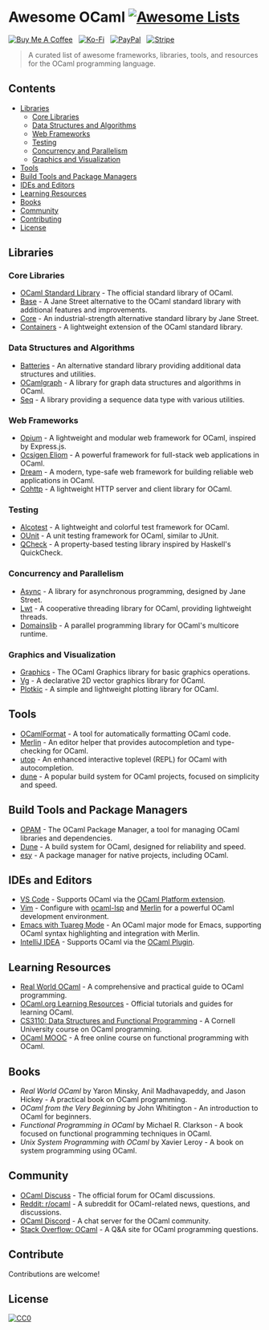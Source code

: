# Awesome OCaml [![Awesome Lists](https://srv-cdn.himpfen.io/badges/awesome-lists/awesomelists-flat.svg)](https://github.com/awesomelistsio/awesome)

[![Buy Me A Coffee](https://srv-cdn.himpfen.io/badges/buymeacoffee/buymeacoffee-flat.svg)](https://tinyurl.com/2h9aktmd) &nbsp; [![Ko-Fi](https://srv-cdn.himpfen.io/badges/kofi/kofi-flat.svg)](https://tinyurl.com/d4xnrptz) &nbsp; [![PayPal](https://srv-cdn.himpfen.io/badges/paypal/paypal-flat.svg)](https://tinyurl.com/mr22naua) &nbsp; [![Stripe](https://srv-cdn.himpfen.io/badges/stripe/stripe-flat.svg)](https://tinyurl.com/e8ymxdw3)

> A curated list of awesome frameworks, libraries, tools, and resources for the OCaml programming language.

## Contents

- [Libraries](#libraries)
  - [Core Libraries](#core-libraries)
  - [Data Structures and Algorithms](#data-structures-and-algorithms)
  - [Web Frameworks](#web-frameworks)
  - [Testing](#testing)
  - [Concurrency and Parallelism](#concurrency-and-parallelism)
  - [Graphics and Visualization](#graphics-and-visualization)
- [Tools](#tools)
- [Build Tools and Package Managers](#build-tools-and-package-managers)
- [IDEs and Editors](#ides-and-editors)
- [Learning Resources](#learning-resources)
- [Books](#books)
- [Community](#community)
- [Contributing](#contributing)
- [License](#license)

## Libraries

### Core Libraries

- [OCaml Standard Library](https://ocaml.org/manual/libref/index.html) - The official standard library of OCaml.
- [Base](https://github.com/janestreet/base) - A Jane Street alternative to the OCaml standard library with additional features and improvements.
- [Core](https://github.com/janestreet/core) - An industrial-strength alternative standard library by Jane Street.
- [Containers](https://github.com/c-cube/ocaml-containers) - A lightweight extension of the OCaml standard library.

### Data Structures and Algorithms

- [Batteries](https://github.com/ocaml-batteries-team/batteries-included) - An alternative standard library providing additional data structures and utilities.
- [OCamlgraph](https://github.com/backtracking/ocamlgraph) - A library for graph data structures and algorithms in OCaml.
- [Seq](https://github.com/c-cube/seq) - A library providing a sequence data type with various utilities.

### Web Frameworks

- [Opium](https://github.com/rgrinberg/opium) - A lightweight and modular web framework for OCaml, inspired by Express.js.
- [Ocsigen Eliom](https://ocsigen.org/eliom/) - A powerful framework for full-stack web applications in OCaml.
- [Dream](https://aantron.github.io/dream/) - A modern, type-safe web framework for building reliable web applications in OCaml.
- [Cohttp](https://github.com/mirage/ocaml-cohttp) - A lightweight HTTP server and client library for OCaml.

### Testing

- [Alcotest](https://github.com/mirage/alcotest) - A lightweight and colorful test framework for OCaml.
- [OUnit](https://github.com/gildor478/ounit) - A unit testing framework for OCaml, similar to JUnit.
- [QCheck](https://github.com/c-cube/qcheck) - A property-based testing library inspired by Haskell's QuickCheck.

### Concurrency and Parallelism

- [Async](https://opensource.janestreet.com/async/) - A library for asynchronous programming, designed by Jane Street.
- [Lwt](https://ocsigen.org/lwt/) - A cooperative threading library for OCaml, providing lightweight threads.
- [Domainslib](https://github.com/ocaml-multicore/domainslib) - A parallel programming library for OCaml's multicore runtime.

### Graphics and Visualization

- [Graphics](https://ocaml.org/manual/graphics.html) - The OCaml Graphics library for basic graphics operations.
- [Vg](https://erratique.ch/software/vg) - A declarative 2D vector graphics library for OCaml.
- [Plotkic](https://github.com/plotkic/plotkic) - A simple and lightweight plotting library for OCaml.

## Tools

- [OCamlFormat](https://github.com/ocaml-ppx/ocamlformat) - A tool for automatically formatting OCaml code.
- [Merlin](https://github.com/ocaml/merlin) - An editor helper that provides autocompletion and type-checking for OCaml.
- [utop](https://github.com/ocaml/utop) - An enhanced interactive toplevel (REPL) for OCaml with autocompletion.
- [dune](https://dune.build/) - A popular build system for OCaml projects, focused on simplicity and speed.

## Build Tools and Package Managers

- [OPAM](https://opam.ocaml.org/) - The OCaml Package Manager, a tool for managing OCaml libraries and dependencies.
- [Dune](https://dune.build/) - A build system for OCaml, designed for reliability and speed.
- [esy](https://esy.sh/) - A package manager for native projects, including OCaml.

## IDEs and Editors

- [VS Code](https://code.visualstudio.com/) - Supports OCaml via the [OCaml Platform extension](https://marketplace.visualstudio.com/items?itemName=ocamllabs.ocaml-platform).
- [Vim](https://www.vim.org/) - Configure with [ocaml-lsp](https://github.com/ocaml/ocaml-lsp) and [Merlin](https://github.com/ocaml/merlin) for a powerful OCaml development environment.
- [Emacs with Tuareg Mode](https://github.com/ocaml/tuareg) - An OCaml major mode for Emacs, supporting OCaml syntax highlighting and integration with Merlin.
- [IntelliJ IDEA](https://www.jetbrains.com/idea/) - Supports OCaml via the [OCaml Plugin](https://github.com/JetBrains/intellij-ocaml).

## Learning Resources

- [Real World OCaml](https://dev.realworldocaml.org/) - A comprehensive and practical guide to OCaml programming.
- [OCaml.org Learning Resources](https://ocaml.org/learn/) - Official tutorials and guides for learning OCaml.
- [CS3110: Data Structures and Functional Programming](https://www.cs.cornell.edu/courses/cs3110/2024fa/) - A Cornell University course on OCaml programming.
- [OCaml MOOC](https://www.fun-mooc.fr/en/courses/ocaml-foundations-of-functional-programming/) - A free online course on functional programming with OCaml.

## Books

- *Real World OCaml* by Yaron Minsky, Anil Madhavapeddy, and Jason Hickey - A practical book on OCaml programming.
- *OCaml from the Very Beginning* by John Whitington - An introduction to OCaml for beginners.
- *Functional Programming in OCaml* by Michael R. Clarkson - A book focused on functional programming techniques in OCaml.
- *Unix System Programming with OCaml* by Xavier Leroy - A book on system programming using OCaml.

## Community

- [OCaml Discuss](https://discuss.ocaml.org/) - The official forum for OCaml discussions.
- [Reddit: r/ocaml](https://www.reddit.com/r/ocaml/) - A subreddit for OCaml-related news, questions, and discussions.
- [OCaml Discord](https://discord.gg/ocaml) - A chat server for the OCaml community.
- [Stack Overflow: OCaml](https://stackoverflow.com/questions/tagged/ocaml) - A Q&A site for OCaml programming questions.

## Contribute

Contributions are welcome!

## License

[![CC0](https://mirrors.creativecommons.org/presskit/buttons/88x31/svg/by-sa.svg)](http://creativecommons.org/licenses/by-sa/4.0/)
